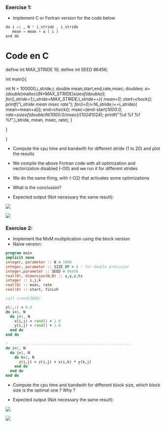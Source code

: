 ### Exercise 1:

- Implement C or Fortran version for the code below

```python
do i =1 , N * i_stride , i_stride
   mean = mean + a ( i )
end do
```
 
    
# Code en C

define int MAX_STRIDE 10;
define int SEED 86456;

int main(){

int N = 100000,i_stride,i;
double mean,start,end,rate,msec;
double*a;
a=(double*)malloc((N*MAX_STRIDE)*sizeof(double));    
for(i_stride=1;i_stride<MAX_STRIDE;i_stride++){
   mean=0;
   start=chock();
   printf("i_stride   mean    msec     rate"); 
    for(i=0;i<N*i_stride;i+=i_stride){
       mean=mean+a[i];
       end=chock();
       msec=(end-start)*1000.0;
      rate=sizeof(double)*N*(1000.0/msec)/(1024*1024);
     printf("%d  %f  %f   %f",i_stride, mean, msec, rate);
    }
    
}

}



- Compute the cpu time and bandwith for different stride (1 to 20) and plot the results
- We compile the above Fortran code with all optimization and vectorization disabled (-O0) and we run it for different strides
- We do the same thing, with (-O2) that activates some optimizations
- What is the conclusion?

- Expected output (Not necessary the same result):

![](../data/strides_cputime.png)

![](../data/strides_bandwidth.png)


### Exercise 2:

- Implement the MxM multiplication using the block version
- Naive version:
```fortran
program main
implicit none
integer, parameter :: N = 1000
integer, parameter :: SIZE_OF = 8 ! for double precision
integer,parameter :: SEED = 86456
real(8), dimension(N,N) :: x,y,z,tx
integer :: i,j,k
real(8) :: msec, rate
real(8) :: start, finish

call srand(SEED)

z(:,:) = 0.0
do i=1, N
  do j=1, N
    x(i,j) = rand() + 1.0
    y(i,j) = rand() + 1.0
  end do
end do

! .......................................................
do i=1, N
  do j=1, N
    do k=1, N
      z(i,j) = z(i,j) + x(i,k) * y(k,j)  
    end do
  end do
end do
```
- Compute the cpu time and bandwith for different block size, which block size is the optimal one ? Why ?

- Expected output (Not necessary the same result):

![](../data/mxm_block_cputime.png)

![](../data/mxm_block_bandwidth.png)

